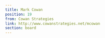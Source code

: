 ```yaml
---
title: Mark Cowan
position: 19
from: Cowan Strategies
link: http://www.cowanstrategies.net/mcowan
section: board
---
```


